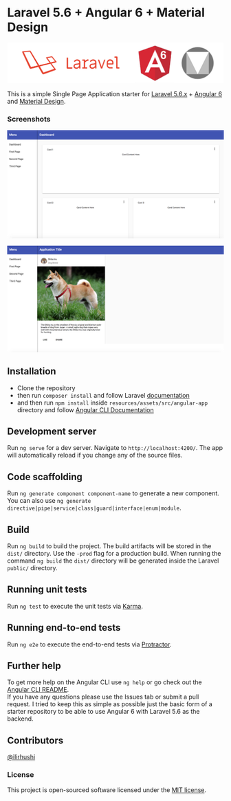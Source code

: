 # Laravel 5.6 + Angular 6 + Material Design

![logo](image.jpg "Logo")

This is a simple Single Page Application starter for [Laravel 5.6.x](https://laravel.com) + [Angular 6](https://angular.io/) and [Material Design](https://material.io/design/).

### Screenshots
![print-screen](screenshot-1.png "Print Screen 1")

![print-screen](screenshot-2.png "Print Screen 2")

## Installation

- Clone the repository
- then run `composer install` and follow Laravel [documentation](https://laravel.com/docs/5.6)
- and then run `npm install` inside `resources/assets/src/angular-app` directory and follow [Angular CLI Documentation](https://github.com/angular/angular-cli)

## Development server

Run `ng serve` for a dev server. Navigate to `http://localhost:4200/`. The app will automatically reload if you change any of the source files.

## Code scaffolding

Run `ng generate component component-name` to generate a new component. You can also use `ng generate directive|pipe|service|class|guard|interface|enum|module`.

## Build

Run `ng build` to build the project. The build artifacts will be stored in the `dist/` directory. Use the `-prod` flag for a production build. When running the command `ng build` the `dist/` directory will be generated inside the Laravel `public/` directory.

## Running unit tests

Run `ng test` to execute the unit tests via [Karma](https://karma-runner.github.io).

## Running end-to-end tests

Run `ng e2e` to execute the end-to-end tests via [Protractor](http://www.protractortest.org/).

## Further help

To get more help on the Angular CLI use `ng help` or go check out the [Angular CLI README](https://github.com/angular/angular-cli/blob/master/README.md).
<br>
If you have any questions please use the Issues tab or submit a pull request. I tried to keep this as simple as possible just the basic form of a starter repository to be able to use Angular 6 with Laravel 5.6 as the backend.

## Contributors
[@ilirhushi](http://ilirhushi.me)

### License
This project is open-sourced software licensed under the [MIT license](https://opensource.org/licenses/MIT).
